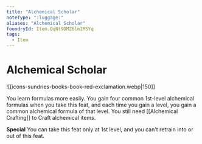 ```yaml
---
title: "Alchemical Scholar"
noteType: ":luggage:"
aliases: "Alchemical Scholar"
foundryId: Item.QqNt9DMZ6lmIMSYq
tags:
  - Item
---
```


# Alchemical Scholar
![[icons-sundries-books-book-red-exclamation.webp|150]]

You learn formulas more easily. You gain four common 1st-level alchemical formulas when you take this feat, and each time you gain a level, you gain a common alchemical formula of that level. You still need [[Alchemical Crafting]] to Craft alchemical items.

**Special** You can take this feat only at 1st level, and you can't retrain into or out of this feat.
